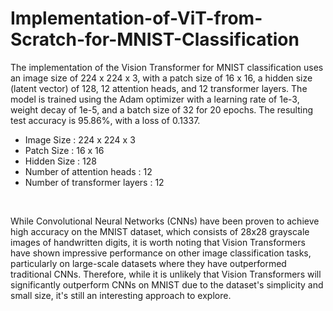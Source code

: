# Implementation-of-ViT-from-Scratch-for-MNIST-Classification
The implementation of the Vision Transformer for MNIST classification uses an image size of 224 x 224 x 3, with a patch size of 16 x 16, a hidden size (latent vector) of 128, 12 attention heads, and 12 transformer layers. The model is trained using the Adam optimizer with a learning rate of 1e-3, weight decay of 1e-5, and a batch size of 32 for 20 epochs. The resulting test accuracy is 95.86%, with a loss of 0.1337. </br>
- Image Size : 224 x 224 x 3 <br/>
- Patch Size : 16 x 16 </br>
- Hidden Size : 128 </br>
- Number of attention heads : 12 </br>
- Number of transformer layers  : 12 </br>
</br>

While Convolutional Neural Networks (CNNs) have been proven to achieve high accuracy on the MNIST dataset, which consists of 28x28 grayscale images of handwritten digits, it is worth noting that Vision Transformers have shown impressive performance on other image classification tasks, particularly on large-scale datasets where they have outperformed traditional CNNs. Therefore, while it is unlikely that Vision Transformers will significantly outperform CNNs on MNIST due to the dataset's simplicity and small size, it's still an interesting approach to explore.
